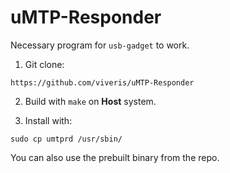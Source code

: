 # uMTP-Responder

Necessary program for `usb-gadget` to work.

1. Git clone:
```
https://github.com/viveris/uMTP-Responder
```

2. Build with `make` on **Host** system.

3. Install with:
```
sudo cp umtprd /usr/sbin/
```

You can also use the prebuilt binary from the repo.